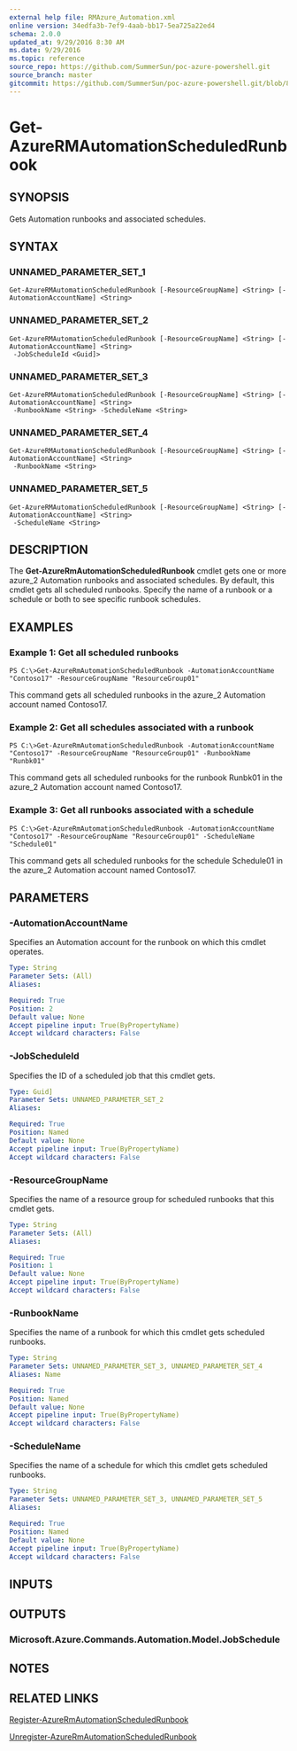 ```yaml
---
external help file: RMAzure_Automation.xml
online version: 34edfa3b-7ef9-4aab-bb17-5ea725a22ed4
schema: 2.0.0
updated_at: 9/29/2016 8:30 AM
ms.date: 9/29/2016
ms.topic: reference
source_repo: https://github.com/SummerSun/poc-azure-powershell.git
source_branch: master
gitcommit: https://github.com/SummerSun/poc-azure-powershell.git/blob/8903b0f1daa01932ac5fa167f377736de2df6709/azureps-cmdlets-docs/Resource%20Manager/Automation%20Cmdlets/v0.9.8/Get-AzureRMAutomationScheduledRunbook.md
---
```


# Get-AzureRMAutomationScheduledRunbook
## SYNOPSIS
Gets Automation runbooks and associated schedules.

## SYNTAX

### UNNAMED_PARAMETER_SET_1
```
Get-AzureRMAutomationScheduledRunbook [-ResourceGroupName] <String> [-AutomationAccountName] <String>
```

### UNNAMED_PARAMETER_SET_2
```
Get-AzureRMAutomationScheduledRunbook [-ResourceGroupName] <String> [-AutomationAccountName] <String>
 -JobScheduleId <Guid]>
```

### UNNAMED_PARAMETER_SET_3
```
Get-AzureRMAutomationScheduledRunbook [-ResourceGroupName] <String> [-AutomationAccountName] <String>
 -RunbookName <String> -ScheduleName <String>
```

### UNNAMED_PARAMETER_SET_4
```
Get-AzureRMAutomationScheduledRunbook [-ResourceGroupName] <String> [-AutomationAccountName] <String>
 -RunbookName <String>
```

### UNNAMED_PARAMETER_SET_5
```
Get-AzureRMAutomationScheduledRunbook [-ResourceGroupName] <String> [-AutomationAccountName] <String>
 -ScheduleName <String>
```

## DESCRIPTION
The **Get-AzureRmAutomationScheduledRunbook** cmdlet gets one or more azure_2 Automation runbooks and associated schedules.
By default, this cmdlet gets all scheduled runbooks.
Specify the name of a runbook or a schedule or both to see specific runbook schedules.

## EXAMPLES

### Example 1: Get all scheduled runbooks
```
PS C:\>Get-AzureRmAutomationScheduledRunbook -AutomationAccountName "Contoso17" -ResourceGroupName "ResourceGroup01"
```

This command gets all scheduled runbooks in the azure_2 Automation account named Contoso17.

### Example 2: Get all schedules associated with a runbook
```
PS C:\>Get-AzureRmAutomationScheduledRunbook -AutomationAccountName "Contoso17" -ResourceGroupName "ResourceGroup01" -RunbookName "Runbk01"
```

This command gets all scheduled runbooks for the runbook Runbk01 in the azure_2 Automation account named Contoso17.

### Example 3: Get all runbooks associated with a schedule
```
PS C:\>Get-AzureRmAutomationScheduledRunbook -AutomationAccountName "Contoso17" -ResourceGroupName "ResourceGroup01" -ScheduleName "Schedule01"
```

This command gets all scheduled runbooks for the schedule Schedule01 in the azure_2 Automation account named Contoso17.

## PARAMETERS

### -AutomationAccountName
Specifies an Automation account for the runbook on which this cmdlet operates.

```yaml
Type: String
Parameter Sets: (All)
Aliases: 

Required: True
Position: 2
Default value: None
Accept pipeline input: True(ByPropertyName)
Accept wildcard characters: False
```

### -JobScheduleId
Specifies the ID of a scheduled job that this cmdlet gets.

```yaml
Type: Guid]
Parameter Sets: UNNAMED_PARAMETER_SET_2
Aliases: 

Required: True
Position: Named
Default value: None
Accept pipeline input: True(ByPropertyName)
Accept wildcard characters: False
```

### -ResourceGroupName
Specifies the name of a resource group for scheduled runbooks that this cmdlet gets.

```yaml
Type: String
Parameter Sets: (All)
Aliases: 

Required: True
Position: 1
Default value: None
Accept pipeline input: True(ByPropertyName)
Accept wildcard characters: False
```

### -RunbookName
Specifies the name of a runbook for which this cmdlet gets scheduled runbooks.

```yaml
Type: String
Parameter Sets: UNNAMED_PARAMETER_SET_3, UNNAMED_PARAMETER_SET_4
Aliases: Name

Required: True
Position: Named
Default value: None
Accept pipeline input: True(ByPropertyName)
Accept wildcard characters: False
```

### -ScheduleName
Specifies the name of a schedule for which this cmdlet gets scheduled runbooks.

```yaml
Type: String
Parameter Sets: UNNAMED_PARAMETER_SET_3, UNNAMED_PARAMETER_SET_5
Aliases: 

Required: True
Position: Named
Default value: None
Accept pipeline input: True(ByPropertyName)
Accept wildcard characters: False
```

## INPUTS

## OUTPUTS

### Microsoft.Azure.Commands.Automation.Model.JobSchedule

## NOTES

## RELATED LINKS

[Register-AzureRmAutomationScheduledRunbook](34edfa3b-7ef9-4aab-bb17-5ea725a22ed4)

[Unregister-AzureRmAutomationScheduledRunbook](a56fc467-f64d-4453-9b55-cdd5cad1aa98)

